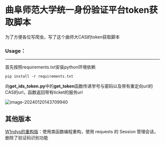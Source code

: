 # 曲阜师范大学统一身份验证平台token获取脚本

为了方便各位写爬虫，写了这个曲师大CAS的token获取脚本

### Usage：

---

首先按照requirements.txt安装python环境依赖

```shell
pip install -r requirements.txt
```

向**get_ids_token.py**中的**get_token**函数传递学号与密码以及带有重定向url的CAS的url，函数返回带有ticket的服务url

![image-20240120143709940](README/image-20240120143709940.png)

## 其他版本

[W1ndys的重构版](https://github.com/W1ndys/QFNU-CAS-token)：使用类函数编程重构，使用 requests 的 Session 管理会话，删除了验证码识别功能
